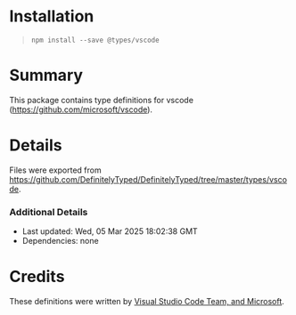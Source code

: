 # Installation
> `npm install --save @types/vscode`

# Summary
This package contains type definitions for vscode (https://github.com/microsoft/vscode).

# Details
Files were exported from https://github.com/DefinitelyTyped/DefinitelyTyped/tree/master/types/vscode.

### Additional Details
 * Last updated: Wed, 05 Mar 2025 18:02:38 GMT
 * Dependencies: none

# Credits
These definitions were written by [Visual Studio Code Team, and Microsoft](https://github.com/microsoft).
